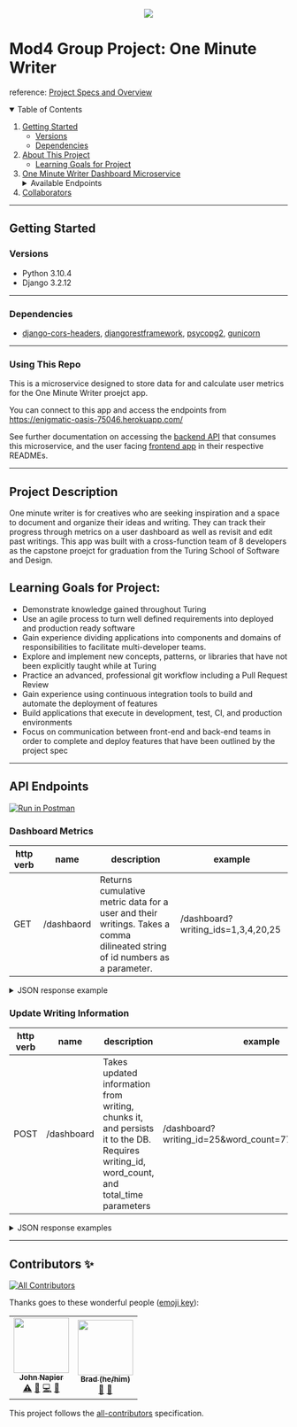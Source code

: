 <p align="center">
  <img src="https://user-images.githubusercontent.com/88853324/161361762-58350194-9b14-47b0-afc2-48632ef04d51.png">
</p>


# Mod4 Group Project: One Minute Writer

reference: [Project Specs and Overview](https://mod4.turing.edu/projects/capstone/expectations.html)

<details open="open">
  <summary>Table of Contents</summary>
  <ol>
    <li>
      <a href="#getting-started">Getting Started</a>
      <ul>
        <li><a href="#versions">Versions</a></li>
        <li><a href="#dependencies">Dependencies</a></li>
        </li>
    </li>
    </ul>
    <li>
      <a href="#project-description">About This Project</a>
      <ul>
        <li><a href="#learning-goals-for-project">Learning Goals for Project</a></li>
      </ul>
    </li>
    <li>
      <a href="#api-endpoints">One Minute Writer Dashboard Microservice</a>
      <details>
        <summary>Available Endpoints</summary>
        <ul>
          <li><a href="#dashboard-metrics">Dashboard Metrics</a></li>
          <li><a href="#update-writing-information">Update Writing Information</a></li>
        </ul>
      </details>
    </li>
    <li><a href="#collaborators">Collaborators</a></li>
  </ol>
</details>

----------

## Getting Started

### Versions

- Python 3.10.4
- Django 3.2.12

----------

### Dependencies

- [django-cors-headers](https://pypi.org/project/django-cors-headers/), [djangorestframework](https://www.django-rest-framework.org/), [psycopg2](https://pypi.org/project/psycopg2/), [gunicorn](https://docs.gunicorn.org/en/stable/run.html)

----------

### Using This Repo
This is a microservice designed to store data for and calculate user metrics for the One Minute Writer proejct app.

You can connect to this app and access the endpoints from https://enigmatic-oasis-75046.herokuapp.com/

See further documentation on accessing the [backend API](https://github.com/one-minute-writer/one_minute_writer_be) that consumes this microservice, and the user facing [frontend app](https://github.com/one-minute-writer/one_minute_writer_fe) in their respective READMEs.

----------

## Project Description

One minute writer is for creatives who are seeking inspiration and a space to document and organize their ideas and writing. They can track their progress through metrics on a user dashboard as well as revisit and edit past writings. This app was built with a cross-function team of 8 developers as the capstone proejct for graduation from the Turing School of Software and Design.

## Learning Goals for Project:

- Demonstrate knowledge gained throughout Turing
- Use an agile process to turn well defined requirements into deployed and production ready software
- Gain experience dividing applications into components and domains of responsibilities to facilitate multi-developer teams.
- Explore and implement new concepts, patterns, or libraries that have not been explicitly taught while at Turing
- Practice an advanced, professional git workflow including a Pull Request Review
- Gain experience using continuous integration tools to build and automate the deployment of features
- Build applications that execute in development, test, CI, and production environments
- Focus on communication between front-end and back-end teams in order to complete and deploy features that have been outlined by the project spec

----------

## API Endpoints

[![Run in Postman](https://run.pstmn.io/button.svg)](https://app.getpostman.com/run-collection/6ccbdf83841f027b6c7a?action=collection%2Fimport)

###  Dashboard Metrics

| http verb | name | description | example |
| --- | --- | --- | --- |
| GET | /dashbaord | Returns cumulative metric data for a user and their writings. Takes a comma dilineated string of id numbers as a parameter. | /dashboard?writing_ids=1,3,4,20,25 |

<details>
    <summary> JSON response example </summary>

Dashboard Metrics by User Writing IDs:
```json
  {
    "total_words_all_time": 24343,
    "total_time_all_time": 79733,
    "average_words_per_minute": 18
  }
  
```
  
</details>

### Update Writing Information

| http verb | name | description | example |
| --- | --- | --- | --- |
| POST | /dashboard| Takes updated information from writing, chunks it, and persists it to the DB. Requires writing_id, word_count, and total_time parameters | /dashboard?writing_id=25&word_count=77&total_time=190 |

<details>
  <summary> JSON response examples </summary>

Returns the object that was persisted to the databse whether newly created or updated:
```json
  {
    "writing_id": 25,
    "word_count": 27,
    "time_spent": 90,
    "created_at": "2022-03-29T14:29:42.296526-06:00"
  }

```

</details>

----------

## Contributors ✨ 

<!-- ALL-CONTRIBUTORS-BADGE:START - Do not remove or modify this section -->
[![All Contributors](https://img.shields.io/badge/all_contributors-2-orange.svg?style=flat-square)](#contributors-)
<!-- ALL-CONTRIBUTORS-BADGE:END -->
Thanks goes to these wonderful people ([emoji key](https://allcontributors.org/docs/en/emoji-key)):

<!-- ALL-CONTRIBUTORS-LIST:START - Do not remove or modify this section -->
<!-- prettier-ignore-start -->
<!-- markdownlint-disable -->
<table>
  <tr>
    <td align="center"><a href="https://github.com/JCNapier"><img src="https://avatars.githubusercontent.com/u/81737385?v=4?s=100" width="100px;" alt=""/><br /><sub><b>John Napier</b></sub></a><br /><a href="https://github.com/one-minute-writer/one_minute_writer_dashboard/commits?author=JCNapier" title="Tests">⚠️</a> <a href="https://github.com/one-minute-writer/one_minute_writer_dashboard/pulls?q=is%3Apr+reviewed-by%3AJCNapier" title="Reviewed Pull Requests">👀</a> <a href="https://github.com/one-minute-writer/one_minute_writer_dashboard/commits?author=JCNapier" title="Code">💻</a> <a href="#ideas-JCNapier" title="Ideas, Planning, & Feedback">🤔</a></td>
    <td align="center"><a href="https://github.com/jbreit88"><img src="https://avatars.githubusercontent.com/u/88853324?v=4?s=100" width="100px;" alt=""/><br /><sub><b>Brad (he/him)</b></sub></a><br /><a href="https://github.com/one-minute-writer/one_minute_writer_dashboard/pulls?q=is%3Apr+reviewed-by%3Ajbreit88" title="Reviewed Pull Requests">👀</a> <a href="https://github.com/one-minute-writer/one_minute_writer_dashboard/commits?author=jbreit88" title="Documentation">📖</a></td>
  </tr>
</table>

<!-- markdownlint-restore -->
<!-- prettier-ignore-end -->

<!-- ALL-CONTRIBUTORS-LIST:END -->
This project follows the [all-contributors](https://github.com/all-contributors/all-contributors) specification.
